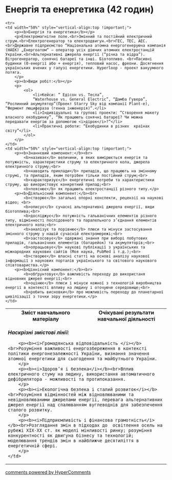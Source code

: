 <div id="hypercomments_widget" class="js-hypercomments-widget invisible"></div>

# Енергія та енергетика (42 годин)

<table>

  <tr>
    <td width="50%" align="center"><b>Зміст навчального матеріалу</b></td>
    <td width="50%" align="center"><b>Очікувані результати навчальної діяльності</b></td>
  </tr>

    <tr>
    <td width="50%" style="vertical-align:top !important;">
    	<p><b>Енергія та енергетика</b></p>
    	<p>Електромагнітне поле.<br>Змінний та постійний електричний струм.<br>Електрогенератор та електродвигун.<br>ГЕС, ТЕС, АЕС.<br>Державне підприємство “Національна атомна енергогенеруюча компанія (НАЕК) „Енергоатом“ — оператор усіх діючих атомних електростанцій України.<br>Альтернативні джерела енергії (“річка та відра”). Вітрогенератор, сонячні батареї та інші. Біотопливо. <br>Пасивні будинки (0-енергії або + енергія), тепловий насос, фреони. Досягнення українських вчених у галузі енергетики. Hyperloop - проект вакуумного потяга.
        </p>
    	<p><b>Види робіт:</b></p>
    	<p>
    		<ol>
                <li>Кейси: “ Едісон vs. Тесла”, 
                “Waterhouse vs. General Electric”, “Дамба Гувера”,  “Рослинний акумулятор”(Проект Starry Sky від компанії Plant-e), “Фермент люцифераза (генна інженерія)”.</li>
                <li>Індивідуальні та групові проекти: “Створення макету власного екобудинку”, “Як працюють сонячні батареї? Чи можна передавати енергію за допомогою <i>дірок</i>?”</li>
                <li>Практичні роботи: “Екобудинки в різних  країнах світу”</li>
    		</ol>
    	</p>
    </td>
    <td width="50%" style="vertical-align:top !important;">
    	<p><b>Знаннєвий компонент:</b><br>
            <b>називає</b> величини, в яких вимірюється енергія та потужність, характеристики струму та електричного кола, джерела електричного струму;<br>
            <b>наводить приклади</b> приладів, що працюють на змінному струмі, та приладів, яким потрібен тільки постійний струм;<br>
            <b>характеризує</b> енергетичні потреби та характеристики струму, що використовує конкретний прилад;<br>
            <b>пояснює</b> як працюють електростанції різного типу.</p>
    	<p><b>Діяльнісний компонент:</b><br>
            <b>створює</b> загальні опорні конспекти, рецензії на наукові відео; <br>
            <b>описує</b> сучасні альтернативні джерела енергії, види біотоплива;<br>
            <b>досліджує</b> потужність гальванічних елементів різного типу, відмінності послідовного та паралельного з’єднання елементів електричного кола;<br>
            <b>аналізує та порівнює</b> плюси та мінуси застосування змінного струму у нашій сучасній електромережі;<br>
            <b>застосовує</b> одержані знання при виборі побутових приладів, гальванічних елементів (батарейок) та акумуляторів;<br>
            <b>опрацьовує</b> наукові публікації з українських та міжнародних наукових сайтів (Моя наука, PubMed і т.д.);<br>
            <b>створює</b> власні статті на основі аналізу наукової інформації з наукових порталів українського та світового наукового співтовариства.</p>
    	<p><b>Ціннісний компонент:</b><br>
            <b>обґрунтовує</b> важливість переходу до використаня відновних джерел енергії;<br>
            <b>оцінює</b> плюси і мінуси кожної з технологій виробництва енергії в контексті впливу на людину і оточуюче середовище;<br>
            <b>робить висновки</b> про можливість переходу до планетарної цивілізації з точки зору енергетики.</p>
    </td>
  </tr>

  <tr>
    <td colspan="2" style="vertical-align:top !important;">
    	<p><b><i>Наскрізні змістові лінії:</i></b></p>

    	<p><b><i>Громадянська відповідальність </i></b><br>Розуміння важливості енергозбереження в контексті політики енергонезалежності України, визнання значення атомної енергетики для сьогодення та майбутнього України.
        </p>
        <p><b><i>Здоров’я і безпека</i></b><br>Вплив електричного стуму на людину, використання автоматичного дефібрилятора - можливості та протипоказання.
        </p>
        <p><b><i>Екологічна безпека і сталий розвиток</i></b><br>Розуміння відмінностей між відновлюваними та невідновлюваними джерелами енергії, перевага альтернативних джерел енергії над спалюванням вуглеводнів для забезпечення сталого розвитку.
        </p>
    	<p><b><i>Підприємливість і фінансова грамотність</i></b><br>Розглядання змін в підходах до  освітлення осель на рубежі ХІХ-ХХ ст. як моделі мінливості ринку; розуміння конкурентності як двигуна бізнесу та технологій; моделювання трендів змін в найближче десятиліття в енергетичній сфері.
        </p>
    </td>
  </tr>

</table>


<div class="js-hypercomments-container">
<a href="http://hypercomments.com" class="hc-link" title="comments widget">comments powered by HyperComments</a>
</div>